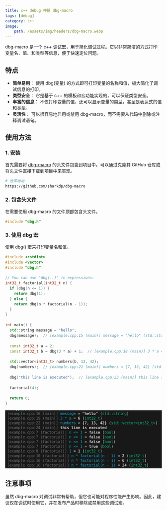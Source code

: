 ```yaml
---
title: c++ debug 神器 dbg-macro
tags: [debug]
category: c++
image:
    path: /assets/img/headers/dbg-macro.webp
---
```


dbg-macro 是一个 c++ 调试宏，用于简化调试过程。它以非常简洁的方式打印变量名、值、和类型等信息，便于快速定位问题。

## 特点 
 
- **简单易用**： 使用 dbg(变量) 的方式即可打印变量的名称和值，极大简化了调试信息的打印。 
- **类型安全**： 它是基于 c++ 的模板和宏功能实现的，可以保证类型安全。 
- **丰富的信息**： 不仅打印变量的值，还可以显示变量的类型，甚至是表达式的值和类型。 
- **灵活性**： 可以很容易地启用或禁用 dbg-macro，而不需要从代码中删除或注释调试语句。 
 
## 使用方法 
 
### 1. **安装**

首先需要将 [dbg-macro](https://github.com/sharkdp/dbg-macro) 的头文件包含到项目中。可以通过克隆其 GitHub 仓库或将头文件直接下载到项目中来实现。
 
```bash
# 仓库地址
https://github.com/sharkdp/dbg-macro
```

### 2. **包含头文件**

在需要使用 dbg-macro 的文件顶部包含头文件。

```cpp
#include "dbg.h"
```

### 3. **使用 dbg 宏**
使用 dbg() 宏来打印变量名和值。

```cpp
#include <cstdint>
#include <vector>
#include "dbg.h"

// You can use "dbg(..)" in expressions:
int32_t factorial(int32_t n) {
  if (dbg(n <= 1)) {
    return dbg(1);
  } else {
    return dbg(n * factorial(n - 1));
  }
}

int main() {
  std::string message = "hello";
  dbg(message);  // [example.cpp:15 (main)] message = "hello" (std::string)

  const int32_t a = 2;
  const int32_t b = dbg(3 * a) + 1;  // [example.cpp:18 (main)] 3 * a = 6 (int32_t)

  std::vector<int32_t> numbers{b, 13, 42};
  dbg(numbers);  // [example.cpp:21 (main)] numbers = {7, 13, 42} (std::vector<int32_t>)

  dbg("this line is executed");  // [example.cpp:23 (main)] this line is executed

  factorial(4);

  return 0;
}
```
![result](/assets/img/posts/dbg-macro.png)

## 注意事项 
 
虽然 dbg-macro 对调试非常有帮助，但它也可能对程序性能产生影响。因此，建议仅在调试时使用它，并在发布产品时移除或禁用这些调试宏。
